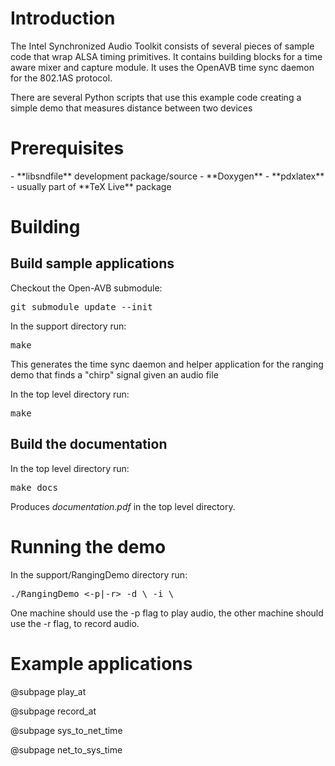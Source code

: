 <h1>
Introduction
</h1>
The Intel Synchronized Audio Toolkit consists of several pieces of sample
code that wrap ALSA timing primitives. It contains building blocks for a time
aware mixer and capture module. It uses the OpenAVB time sync daemon for
the 802.1AS protocol.

There are several Python scripts that use this example code creating a simple
demo that measures distance between two devices

<h1>
Prerequisites
</h1>
- **libsndfile** development package/source
- **Doxygen**
- **pdxlatex** - usually part of **TeX Live** package

<h1>
Building
</h1>
<h2>
Build sample applications
</h2>
Checkout the Open-AVB submodule:
<pre>
git submodule update --init
</pre>
In the support directory run:
<pre>
make
</pre>
This generates the time sync daemon and helper application for the ranging
demo that finds a "chirp" signal given an audio file

In the top level directory run:
<pre>
make
</pre>
<h2>
Build the documentation
</h2>
In the top level directory run:
<pre>
make docs
</pre>
Produces <i>documentation.pdf</i> in the top level directory.
<h1>
Running the demo
</h1>
In the support/RangingDemo directory run:
<pre>
./RangingDemo <-p|-r> -d \<peer IP address\> -i \<local interface name\>
</pre>

One machine should use the -p flag to play audio, the other machine should
use the -r flag, to record audio.

<h1>
Example applications
</h1>
<p>@subpage play_at</p>
<p>@subpage record_at</p>
<p>@subpage sys_to_net_time</p>
<p>@subpage net_to_sys_time</p>
